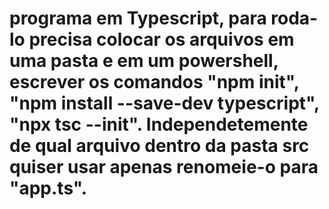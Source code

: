 # programa em Typescript, para roda-lo precisa colocar os arquivos em uma pasta e em um powershell, escrever os comandos "npm init", "npm install --save-dev typescript", "npx tsc --init". Independetemente de qual arquivo dentro da pasta src quiser usar apenas renomeie-o para "app.ts".
